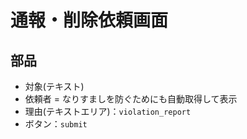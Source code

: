 # 通報・削除依頼画面

## 部品

- 対象(テキスト)
- 依頼者 = なりすましを防ぐためにも自動取得して表示
- 理由(テキストエリア)：`violation_report`
- ボタン：`submit`
